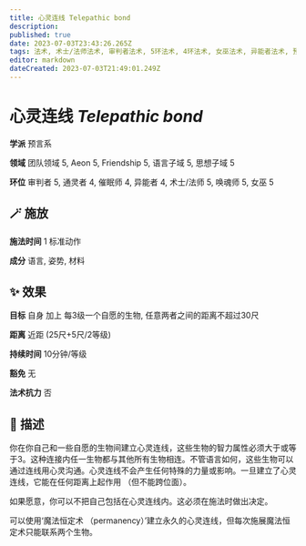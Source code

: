 ```yaml
---
title: 心灵连线 Telepathic bond
description: 
published: true
date: 2023-07-03T23:43:26.265Z
tags: 法术, 术士/法师法术, 审判者法术, 5环法术, 4环法术, 女巫法术, 异能者法术, 预言系, 催眠师法术, 通灵者法术, 唤魂师法术, aeon, 语言子域, 思想子域, 团队领域, friendship
editor: markdown
dateCreated: 2023-07-03T21:49:01.249Z
---
```


# **心灵连线** *Telepathic bond*

**学派** 预言系 

**领域** 团队领域 5, Aeon 5, Friendship 5, 语言子域 5, 思想子域 5

**环位** 审判者 5, 通灵者 4, 催眠师 4, 异能者 4, 术士/法师 5, 唤魂师 5, 女巫 5

## 🪄 施放

**施法时间** 1 标准动作

**成分** 语言, 姿势, 材料

## ✨ 效果 

**目标** 自身 加上 每3级一个自愿的生物, 任意两者之间的距离不超过30尺 

**距离** 近距 (25尺+5尺/2等级)  

**持续时间** 10分钟/等级 

**豁免** 无

**法术抗力** 否

## 📖 描述

你在你自己和一些自愿的生物间建立心灵连线，这些生物的智力属性必须大于或等于3。这种连接内任一生物都与其他所有生物相连。不管语言如何，这些生物可以通过连线用心灵沟通。心灵连线不会产生任何特殊的力量或影响。一旦建立了心灵连线，它能在任何距离上起作用 （但不能跨位面）。

如果愿意，你可以不把自己包括在心灵连线内。这必须在施法时做出决定。

可以使用‘魔法恒定术 （permanency）’建立永久的心灵连线，但每次施展魔法恒定术只能联系两个生物。
    